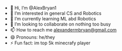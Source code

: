 - 👋 Hi, I’m @AlexBryan1
- 👀 I’m interested in general CS and Robotics
- 🌱 I’m currently learning ML abd Robotics
- 💞️ I’m looking to collaborate on nothing too busy
- 📫 How to reach me alexandermbryan@gmail.com
- 😄 Pronouns: he/they
- ⚡ Fun fact: im top 5k minecrafy player

<!---
AlexBryan1/AlexBryan1 is a ✨ special ✨ repository because its `README.md` (this file) appears on your GitHub profile.
You can click the Preview link to take a look at your changes.
--->
